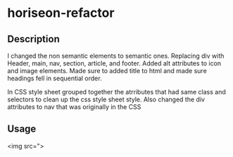 # horiseon-refactor

## Description

I changed the non semantic elements to semantic ones. Replacing div with Header, main, nav, section, article, and footer. Added alt attributes to icon and image elements. Made sure to added title to html and made sure headings fell in sequential order.

In CSS style sheet grouped together the atrributes that had same class and selectors to clean up the css style sheet style. Also changed the div attributes to nav that was originally in the CSS

## Usage 

<img src=">
